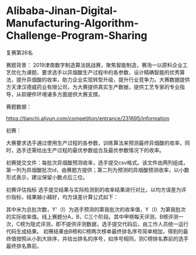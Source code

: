 # Alibaba-Jinan-Digital-Manufacturing-Algorithm-Challenge-Program-Sharing
复赛第26名


赛题背景：
2019津南数字制造算法挑战赛，聚焦智能制造，赛场一以原料企业工艺优化为课题，要求选手以异烟酸生产过程中的各参数，设计精确智能的优秀算法，提升异烟酸的收率，助力企业实现转型升级，提升行业竞争力。大赛数据提供方天津汉德威药业有限公司，为大赛提供真实生产数据，提供工艺专家的专业指导，从软硬件环境诸多方面提供大赛支撑。

赛题数据：

https://tianchi.aliyun.com/competition/entrance/231695/information

初赛：

大赛要求选手通过使用生产过程的各参数，训练算法来预测最终异烟酸的收率，同时，选手还需给出生产过程的最优参数组合及最优参数情况下的收率。

初赛提交文件：每批次异烟酸预测收率，选手提交csv格式。该文件由两列组成，第一列为异烟酸批次id，由赛题方提供；第二列为预测的异烟酸预测收率，以小数形式表示，建议保留小数点后三位。

初赛评估指标
选手提交结果与实际检测到的收率结果进行对比，以均方误差为评价指标，结果越小越好，均方误差计算公式如下：

其中米为总批次数，Y'（I）为选手预测的第我批次的收率值，Y（I）为第我批次的实际收率值。线上赛题分A，B，C三个阶段。其中甲榜每天评测，B榜评测一次，C榜为隐式评测，即不提供评测数据，选手提交代码后，由工作人员统一运行代码生成结果。
初赛结果由B榜和C榜两次榜单最终排名序号简单相加，得到的最终值按照从小到大排序，并给出排名的序号，如序号相同，则C榜排名靠前的选手最终排名靠前。


